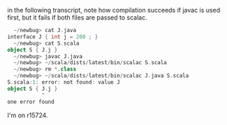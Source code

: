 in the following transcript, note how compilation succeeds if javac is used first,
but it fails if both files are passed to scalac.

```scala
  ~/newbug> cat J.java 
interface J { int j = 200 ; }
  ~/newbug> cat S.scala 
object S { J.j }
  ~/newbug> javac J.java 
  ~/newbug> ~/scala/dists/latest/bin/scalac S.scala                      
  ~/newbug> rm *.class
  ~/newbug> ~/scala/dists/latest/bin/scalac J.java S.scala
S.scala:1: error: not found: value J
object S { J.j }
           ^
one error found
```

I'm on r15724.

